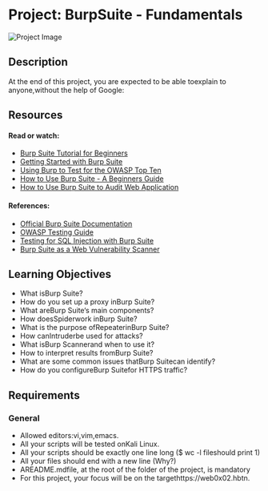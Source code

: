 # Project: BurpSuite - Fundamentals

![Project Image](https://hbtn-gallery.s3.eu-central-1.amazonaws.com/7TBPVHGMTL1C13U1.png)

## Description



At the end of this project, you are expected to be able toexplain to anyone,without the help of Google:

## Resources

#### Read or watch:

* [Burp Suite Tutorial for Beginners](/rltoken/XL_7C1TMgT6rneQf5Kye6Q)
* [Getting Started with Burp Suite](/rltoken/l93Dx35egkoGu2qu2QUiNw)
* [Using Burp to Test for the OWASP Top Ten](/rltoken/hbMoBwo9qYGWEPbVpzeiHA)
* [How to Use Burp Suite - A Beginners Guide](/rltoken/Vtw0bgASHbaokm54ImaGFQ)
* [How to Use Burp Suite to Audit Web Application](/rltoken/kIzdTu2cqSUxBzi_-52IIA)

#### References:

* [Official Burp Suite Documentation](/rltoken/jBUbIiaItSl2HdeYKDG6Mg)
* [OWASP Testing Guide](/rltoken/s_W-kF8Eb_qcc9xjXEZSBw)
* [Testing for SQL Injection with Burp Suite](/rltoken/0xiI18dZIPe9MB7-PMu6nQ)
* [Burp Suite as a Web Vulnerability Scanner](/rltoken/JPRQFYDV9KdBQKxRIMRafg)


## Learning Objectives

* What isBurp Suite?
* How do you set up a proxy inBurp Suite?
* What areBurp Suite‘s main components?
* How doesSpiderwork inBurp Suite?
* What is the purpose ofRepeaterinBurp Suite?
* How canIntruderbe used for attacks?
* What isBurp Scannerand when to use it?
* How to interpret results fromBurp Suite?
* What are some common issues thatBurp Suitecan identify?
* How do you configureBurp Suitefor HTTPS traffic?


## Requirements

### General

* Allowed editors:vi,vim,emacs.
* All your scripts will be tested onKali Linux.
* All your scripts should be exactly one line long ($ wc -l fileshould print 1)
* All your files should end with a new line (Why?)
* AREADME.mdfile, at the root of the folder of the project, is mandatory
* For this project, your focus will be on the targethttps://web0x02.hbtn.


